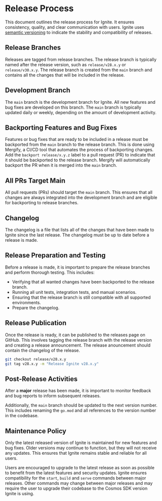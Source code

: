 # Release Process

This document outlines the release process for Ignite. It ensures consistency, quality, and clear communication with users.
Ignite uses [semantic versioning](https://semver.org/) to indicate the stability and compatibility of releases.

## Release Branches

Releases are tagged from release branches. The release branch is typically named after the release version, such as `release/v28.x.y` or `release/v30.x.y`. The release branch is created from the `main` branch and contains all the changes that will be included in the release.

## Development Branch

The `main` branch is the development branch for Ignite. All new features and bug fixes are developed on this branch. The `main` branch is typically updated daily or weekly, depending on the amount of development activity.

## Backporting Features and Bug Fixes

Features or bug fixes that are ready to be included in a release must be backported from the `main` branch to the release branch. This is done using Mergify, a CI/CD tool that automates the process of backporting changes. Add the `backport release/x.y.z` label to a pull request (PR) to indicate that it should be backported to the release branch. Mergify will automatically backport the PR when it is merged into the `main` branch.

## All PRs Target Main

All pull requests (PRs) should target the `main` branch. This ensures that all changes are always integrated into the development branch and are eligible for backporting to release branches.

## Changelog

The changelog is a file that lists all of the changes that have been made to Ignite since the last release. The changelog must be up to date before a release is made.

## Release Preparation and Testing

Before a release is made, it is important to prepare the release branches and perform thorough testing. This includes:

* Verifying that all wanted changes have been backported to the release branch.
* Running all unit tests, integration tests, and manual scenarios.
* Ensuring that the release branch is still compatible with all supported environments.
* Prepare the changelog.

## Release Publication

Once the release is ready, it can be published to the releases page on GitHub. This involves tagging the release branch with the release version and creating a release announcement. The release anouncement should contain the changelog of the release.

```bash
git checkout release/v28.x.y
git tag v28.x.y -m "Release Ignite v28.x.y"
```

## Post-Release Activities

After a **major** release has been made, it is important to monitor feedback and bug reports to inform subsequent releases.

Additionally, the `main` branch should be updated to the next version number.
This includes renaming the `go.mod` and all references to the version number in the codebase.

## Maintenance Policy

Only the latest released version of Ignite is maintained for new features and bug fixes. Older versions may continue to function, but they will not receive any updates. This ensures that Ignite remains stable and reliable for all users.

Users are encouraged to upgrade to the latest release as soon as possible to benefit from the latest features and security updates.
Ignite ensures compatibility for the `start`, `build` and `serve` commands between major releases.
Other commands may change between major releases and may require the user to upgrade their codebase to the Cosmos SDK version Ignite is using.
